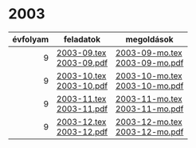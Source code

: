 # 2003

| évfolyam | feladatok | megoldások |
|---:|---|---|
| 9|[2003-09.tex](2003-09.tex) <br> [2003-09.pdf](2003-09.pdf) | [2003-09-mo.tex](2003-09-mo.tex) <br> [2003-09-mo.pdf](2003-09-mo.pdf)|
| 9|[2003-10.tex](2003-10.tex) <br> [2003-10.pdf](2003-10.pdf) | [2003-10-mo.tex](2003-10-mo.tex) <br> [2003-10-mo.pdf](2003-09-mo.pdf)|
| 9|[2003-11.tex](2003-11.tex) <br> [2003-11.pdf](2003-11.pdf) | [2003-11-mo.tex](2003-11-mo.tex) <br> [2003-11-mo.pdf](2003-09-mo.pdf)|
| 9|[2003-12.tex](2003-12.tex) <br> [2003-12.pdf](2003-12.pdf) | [2003-12-mo.tex](2003-12-mo.tex) <br> [2003-12-mo.pdf](2003-09-mo.pdf)|
